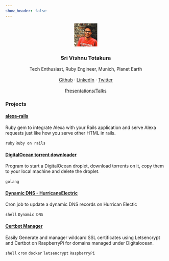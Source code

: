 ```yaml
---
show_header: false
---
```


<p align="center">
  <a href="https://srivishnu.totakura.in">
    <img src="assets/images/sri-vishnu-totakura.jpg" alt="Sri Vishnu Totakura" width="72" height="72">
  </a>
</p>

<h3 align="center">Sri Vishnu Totakura</h3>

<p align="center">
  Tech Enthusiast, Ruby Engineer, Munich, Planet Earth
  <br>
  <br>
  <a href="https://github.com/tsrivishnu">Github</a>
  ·
  <a href="https://www.linkedin.com/in/tsrivishnu/">LinkedIn</a>
  ·
  <a href="https://twitter.com/tsrivishnu">Twitter</a>
  <br/>
  <br/>
  <a href="/presentations">Presentations/Talks</a>
</p>

### Projects

#### [alexa-rails](https://github.com/tsrivishnu/alexa-rails)

Ruby gem to integrate Alexa with your Rails application and serve Alexa
requests just like how you serve other HTML in rails.

`ruby` `Ruby on rails`

#### [DigitalOcean torrent downloader](https://github.com/tsrivishnu/DO-torrent-downloader)

Program to start a DigitalOcean droplet, download torrents on it, copy them to your local machine and delete the droplet.

`golang`

#### [Dynamic DNS - HurricaneElectric](https://github.com/tsrivishnu/dynamic-dns-he)

Cron job to update a dynamic DNS records on Hurrican Electic

`shell` `Dynamic DNS`


####  [Certbot Manager](https://github.com/tsrivishnu/rpi-certbot-manager)

Easily Generate and manager wildcard SSL certificates using Letsencrypt and Certbot on RaspberryPi for domains managed under Digitalocean.

`shell` `cron` `docker` `letsencrypt` `RaspberryPi`
